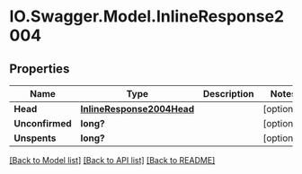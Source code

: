 # IO.Swagger.Model.InlineResponse2004
## Properties

Name | Type | Description | Notes
------------ | ------------- | ------------- | -------------
**Head** | [**InlineResponse2004Head**](InlineResponse2004Head.md) |  | [optional] 
**Unconfirmed** | **long?** |  | [optional] 
**Unspents** | **long?** |  | [optional] 

[[Back to Model list]](../README.md#documentation-for-models) [[Back to API list]](../README.md#documentation-for-api-endpoints) [[Back to README]](../README.md)

